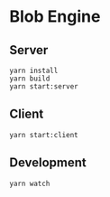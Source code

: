 # Blob Engine

## Server

```
yarn install
yarn build
yarn start:server
```

## Client

```
yarn start:client
```

## Development

```
yarn watch
```